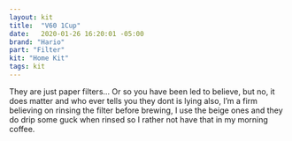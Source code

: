 ```yaml
---
layout: kit
title:  "V60 1Cup"
date:   2020-01-26 16:20:01 -05:00
brand: "Hario"
part: "Filter"
kit: "Home Kit"
tags: kit
---
```


They are just paper filters… Or so you have been led to believe, but no, it does matter and who ever tells you they dont is lying also, I’m a firm believing on rinsing the filter before brewing, I use the beige ones and they do drip some guck when rinsed so I rather not have that in my morning coffee.